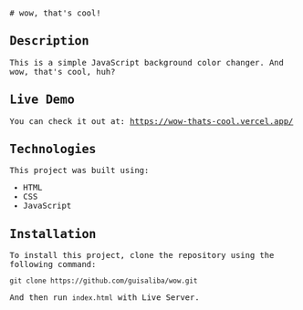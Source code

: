 <samp>
# wow, that's cool!
  
## Description

This is a simple JavaScript background color changer. And wow, that's cool, huh?

## Live Demo

You can check it out at: https://wow-thats-cool.vercel.app/

## Technologies

This project was built using:

- HTML
- CSS
- JavaScript

## Installation

To install this project, clone the repository using the following command:

```
git clone https://github.com/guisaliba/wow.git
```

And then run `index.html` with Live Server.
</samp>
